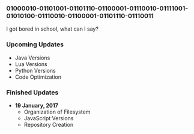 ### 01000010-01101001-01101110-01100001-01110010-01111001-01010100-01110010-01100001-01101110-01110011
I got bored in school, what can I say?

### Upcoming Updates
- Java Versions
- Lua Versions
- Python Versions
- Code Optimization

### Finished Updates

- **19 January, 2017**
  - Organization of Filesystem
  - JavaScript Versions
  - Repository Creation
